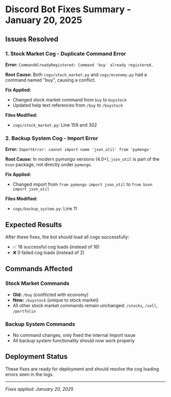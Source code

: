 # Discord Bot Fixes Summary - January 20, 2025

## Issues Resolved

### 1. Stock Market Cog - Duplicate Command Error
**Error:** `CommandAlreadyRegistered: Command 'buy' already registered.`

**Root Cause:** Both `cogs/stock_market.py` and `cogs/economy.py` had a command named "buy", causing a conflict.

**Fix Applied:**
- Changed stock market command from `buy` to `buystock`
- Updated help text references from `/buy` to `/buystock`

**Files Modified:**
- `cogs/stock_market.py`: Line 159 and 302

### 2. Backup System Cog - Import Error
**Error:** `ImportError: cannot import name 'json_util' from 'pymongo'`

**Root Cause:** In modern pymongo versions (4.0+), `json_util` is part of the `bson` package, not directly under `pymongo`.

**Fix Applied:**
- Changed import from `from pymongo import json_util` to `from bson import json_util`

**Files Modified:**
- `cogs/backup_system.py`: Line 11

## Expected Results

After these fixes, the bot should load all cogs successfully:
- ✅ 18 successful cog loads (instead of 16)
- ❌ 0 failed cog loads (instead of 2)

## Commands Affected

### Stock Market Commands
- **Old:** `/buy` (conflicted with economy)
- **New:** `/buystock` (unique to stock market)
- All other stock market commands remain unchanged: `/stocks`, `/sell`, `/portfolio`

### Backup System Commands
- No command changes, only fixed the internal import issue
- All backup system functionality should now work properly

## Deployment Status

These fixes are ready for deployment and should resolve the cog loading errors seen in the logs.

---
*Fixes applied: January 20, 2025*